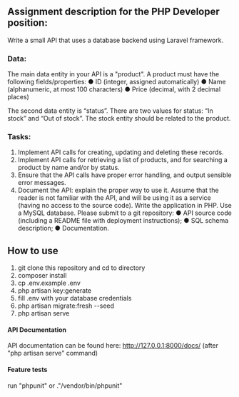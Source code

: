 ## Assignment description for the PHP Developer position:
Write a small API that uses a database backend using Laravel framework.

### Data:

The main data entity in your API is a "product". A product must have the following
fields/properties:
● ID (integer, assigned automatically)
● Name (alphanumeric, at most 100 characters)
● Price (decimal, with 2 decimal places)

The second data entity is “status”. There are two values for status: “In stock” and
“Out of stock”. The stock entity should be related to the product.

### Tasks:
1. Implement API calls for creating, updating and deleting these records.
2. Implement API calls for retrieving a list of products, and for searching a product by
name and/or by status.
3. Ensure that the API calls have proper error handling, and output sensible error
messages.
4. Document the API: explain the proper way to use it. Assume that the reader is not
familiar with the API, and will be using it as a service (having no access to the source
code).
Write the application in PHP. Use a MySQL database.
Please submit to a git repository:
● API source code (including a README file with deployment instructions);
● SQL schema description;
● Documentation.

## How to use
1. git clone this repository and cd to directory
2. composer install
3. cp .env.example .env
4. php artisan key:generate
5. fill .env with your database credentials
6. php artisan migrate:fresh --seed
7. php artisan serve


#### API Documentation
API documentation can be found here: http://127.0.0.1:8000/docs/ (after "php artisan serve" command)

#### Feature tests
run "phpunit" or 
."/vendor/bin/phpunit"
